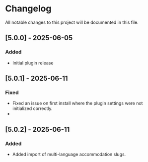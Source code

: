 # Changelog

All notable changes to this project will be documented in this file.

## [5.0.0] - 2025-06-05
### Added
- Initial plugin release

## [5.0.1] - 2025-06-11
### Fixed
- Fixed an issue on first install where the plugin settings were not initialized correctly.
- 
## [5.0.2] - 2025-06-11
### Added
- Added import of multi-language accommodation slugs.